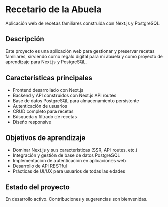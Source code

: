 # Recetario de la Abuela

Aplicación web de recetas familiares construida con Next.js y PostgreSQL.

## Descripción

Este proyecto es una aplicación web para gestionar y preservar recetas familiares, sirviendo como regalo digital para mi abuela y como proyecto de aprendizaje para Next.js y PostgreSQL.

## Características principales

- Frontend desarrollado con Next.js
- Backend y API construidos con Next.js API routes
- Base de datos PostgreSQL para almacenamiento persistente
- Autenticación de usuarios
- CRUD completo para recetas
- Búsqueda y filtrado de recetas
- Diseño responsive

## Objetivos de aprendizaje

- Dominar Next.js y sus características (SSR, API routes, etc.)
- Integración y gestión de base de datos PostgreSQL
- Implementación de autenticación en aplicaciones web
- Desarrollo de API RESTful
- Prácticas de UI/UX para usuarios de todas las edades

## Estado del proyecto

En desarrollo activo. Contribuciones y sugerencias son bienvenidas.
